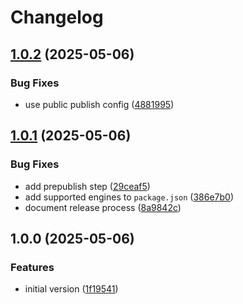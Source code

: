 # Changelog

## [1.0.2](https://github.com/sanity-io/functions-node/compare/v1.0.1...v1.0.2) (2025-05-06)


### Bug Fixes

* use public publish config ([4881995](https://github.com/sanity-io/functions-node/commit/48819951c2ac8ecec76e33f5733576f50837d50a))

## [1.0.1](https://github.com/sanity-io/functions-node/compare/v1.0.0...v1.0.1) (2025-05-06)


### Bug Fixes

* add prepublish step ([29ceaf5](https://github.com/sanity-io/functions-node/commit/29ceaf5fca7fffbcc434778d72312ef835694146))
* add supported engines to `package.json` ([386e7b0](https://github.com/sanity-io/functions-node/commit/386e7b0b64a562aaf6986d450420fa66a679c5b0))
* document release process ([8a9842c](https://github.com/sanity-io/functions-node/commit/8a9842cf6daa4cc83c89ac8c99cb8cba64c7c67f))

## 1.0.0 (2025-05-06)


### Features

* initial version ([1f19541](https://github.com/sanity-io/functions-node/commit/1f19541cc27ac5083c904a2fcbf21ea972cd0309))

